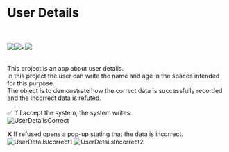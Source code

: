 # User Details<br><br>
<a href="" target="_blank"><img src="https://img.shields.io/badge/JavaScript-F7DF1E.svg?style=for-the-badge&logo=JavaScript&logoColor=black" target="_blank"></a><a href="" target="_blank"><img src="https://img.shields.io/badge/HTML5-E34F26.svg?style=for-the-badge&logo=HTML5&logoColor=white" target="_blank"></a><<a href="" target="_blank"><img src="https://img.shields.io/badge/CSS3-1572B6.svg?style=for-the-badge&logo=CSS3&logoColor=white" target="_blank"></a><br></br>

This project is an app about user details.<br> 
In this project the user can write the name and age in the spaces intended for this purpose.<br>
The object is to demonstrate how the correct data is successfully recorded and the incorrect data is refuted.<br>
<br>
:white_check_mark: If I accept the system, the system writes. <br>
![UserDetailsCorrect](https://user-images.githubusercontent.com/108309798/183679611-9793d8cf-3b72-4a96-9504-2d32103f068c.png)



:x: If refused opens a pop-up stating that the data is incorrect.
![UserDetailsIcorrect1](https://user-images.githubusercontent.com/108309798/183680646-2782675c-fe17-46c3-8edc-f8750b8c07b4.png)
![UserDetailsIncorrect2](https://user-images.githubusercontent.com/108309798/183680751-8f3b7646-04ba-4139-ab3f-27ec83dfcd04.png)
